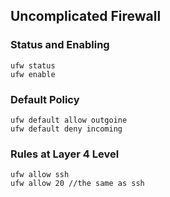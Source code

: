 ## Uncomplicated Firewall

### Status and Enabling
```
ufw status
ufw enable
```

### Default Policy
```
ufw default allow outgoine
ufw default deny incoming
```

### Rules at Layer 4 Level
```
ufw allow ssh
ufw allow 20 //the same as ssh
```

